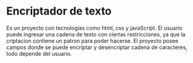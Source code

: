 <h1>Encriptador de texto</h1>
Es un proyecto con tecnologias como html, css y javaScript. 
El usuario puede ingresar una cadena de texto con ciertas restricciones, ya que la criptacion contiene un patron para poder hacerse.
El proyecto posee campos donde se puede encriptar y desencriptar cadena de caracteres,
todo depende del usuario.

